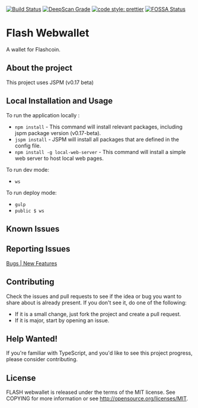 [![Build Status](https://travis-ci.com/flash-coin/webwallet.svg?token=bmdR7pSx6iBkVZhq26eG&branch=master)](https://travis-ci.com/flash-coin/webwallet) [![DeepScan Grade](https://deepscan.io/api/projects/1683/branches/6920/badge/grade.svg)](https://deepscan.io/dashboard/#view=project&pid=1683&bid=6920) [![code style: prettier](https://img.shields.io/badge/code_style-prettier-ff69b4.svg?style=flat-square)](https://github.com/prettier/prettier) [![FOSSA Status](https://app.fossa.io/api/projects/git%2Bgithub.com%2FFlashcoin-Community%2Fwebwallet.svg?type=shield)](https://app.fossa.io/projects/git%2Bgithub.com%2FFlashcoin-Community%2Fwebwallet?ref=badge_shield)


# Flash Webwallet

A wallet for Flashcoin.

## About the project 

This project uses JSPM (v0.17 beta)

## Local Installation and Usage

To run the application locally :
* `npm install` - This command will install relevant packages, including jspm package version (v0.17-beta).
* `jspm install` - JSPM will install all packages that are defined in the config file.
* `npm install -g local-web-server` - This command will install a simple web server to host local web pages.

To run dev mode:
*  `ws` 

To run deploy mode:
* `gulp`
* `public $ ws` 


## Known Issues


## Reporting Issues

[Bugs | New Features](https://github.com/flash-coin/webwallet/issues)

## Contributing
Check the issues and pull requests to see if the idea or bug you want to share about is already present. If you don't see it, do one of the following:

* If it is a small change, just fork the project and create a pull request.
* If it is major, start by opening an issue.


## Help Wanted!

If you're familiar with TypeScript, and you'd like to see this project progress, please consider contributing.


## License

FLASH webwallet is released under the terms of the MIT license. See COPYING for more information or see http://opensource.org/licenses/MIT.

